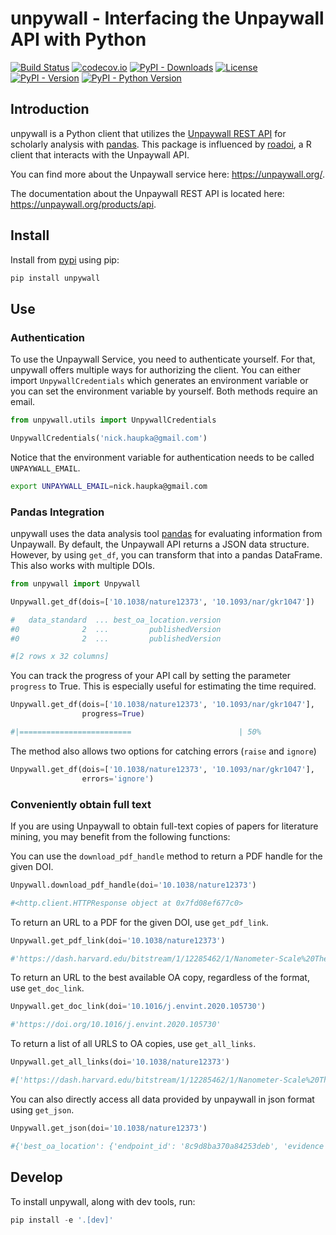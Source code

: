 # unpywall - Interfacing the Unpaywall API with Python

[![Build Status](https://travis-ci.org/unpywall/unpywall.svg?branch=master)](https://travis-ci.org/github/unpywall/unpywall)
[![codecov.io](https://codecov.io/gh/unpywall/unpywall/branch/master/graph/badge.svg)](https://codecov.io/gh/unpywall/unpywall?branch=master)
[![PyPI - Downloads](https://img.shields.io/pypi/dm/unpywall)](https://pypi.org/project/unpywall/)
[![License](https://img.shields.io/github/license/unpywall/unpywall)](https://github.com/unpywall/unpywall/blob/master/LICENSE.txt)
[![PyPI - Version](https://img.shields.io/pypi/v/unpywall)](https://pypi.org/project/unpywall/)
[![PyPI - Python Version](https://img.shields.io/pypi/pyversions/unpywall)](https://pypi.org/project/unpywall/)

## Introduction

unpywall is a Python client that utilizes the [Unpaywall REST API](https://unpaywall.org/products/api) for scholarly analysis with [pandas](https://pandas.pydata.org/). This package is influenced by [roadoi](https://github.com/ropensci/roadoi), a R client that interacts with the Unpaywall API.

You can find more about the Unpaywall service here: https://unpaywall.org/.

The documentation about the Unpaywall REST API is located here: https://unpaywall.org/products/api.


## Install

Install from [pypi](https://pypi.org/project/unpywall/) using pip:
```python
pip install unpywall
```

## Use

### Authentication

To use the Unpaywall Service, you need to authenticate yourself. For that, unpywall offers multiple ways for authorizing the client. You can either import `UnpywallCredentials` which generates an environment variable or you can set the environment variable by yourself. Both methods require an email.

```python
from unpywall.utils import UnpywallCredentials

UnpywallCredentials('nick.haupka@gmail.com')
```

Notice that the environment variable for authentication needs to be called `UNPAYWALL_EMAIL`.

```bash
export UNPAYWALL_EMAIL=nick.haupka@gmail.com
```

### Pandas Integration

unpywall uses the data analysis tool [pandas](https://pandas.pydata.org/) for evaluating information from Unpaywall. By default, the Unpaywall API returns a JSON data structure. However, by using `get_df`, you can transform that into a pandas DataFrame. This also works with multiple DOIs.

```python
from unpywall import Unpywall

Unpywall.get_df(dois=['10.1038/nature12373', '10.1093/nar/gkr1047'])

#   data_standard  ... best_oa_location.version
#0              2  ...         publishedVersion
#0              2  ...         publishedVersion

#[2 rows x 32 columns]
```

You can track the progress of your API call by setting the parameter `progress` to True. This is especially useful for estimating the time required.

```python
Unpywall.get_df(dois=['10.1038/nature12373', '10.1093/nar/gkr1047'],
                progress=True)

#|=========================                        | 50%
```

The method also allows two options for catching errors (`raise` and `ignore`)

```python
Unpywall.get_df(dois=['10.1038/nature12373', '10.1093/nar/gkr1047'],
                errors='ignore')
```

### Conveniently obtain full text

If you are using Unpaywall to obtain full-text copies of papers for literature mining, you may benefit from the following functions:

You can use the `download_pdf_handle` method to return a PDF handle for the given DOI.

```python
Unpywall.download_pdf_handle(doi='10.1038/nature12373')

#<http.client.HTTPResponse object at 0x7fd08ef677c0>
```

To return an URL to a PDF for the given DOI, use `get_pdf_link`.

```python
Unpywall.get_pdf_link(doi='10.1038/nature12373')

#'https://dash.harvard.edu/bitstream/1/12285462/1/Nanometer-Scale%20Thermometry.pdf'
```

To return an URL to the best available OA copy, regardless of the format, use `get_doc_link`.

```python
Unpywall.get_doc_link(doi='10.1016/j.envint.2020.105730')

#'https://doi.org/10.1016/j.envint.2020.105730'
```
To return a list of all URLS to OA copies, use `get_all_links`.

```python
Unpywall.get_all_links(doi='10.1038/nature12373')

#['https://dash.harvard.edu/bitstream/1/12285462/1/Nanometer-Scale%20Thermometry.pdf']
```

You can also directly access all data provided by unpaywall in json format using `get_json`.

```python
Unpywall.get_json(doi='10.1038/nature12373')

#{'best_oa_location': {'endpoint_id': '8c9d8ba370a84253deb', 'evidence': 'oa repository (via OAI-PMH doi match)', 'host_type': ...
```

## Develop

To install unpywall, along with dev tools, run:

```python
pip install -e '.[dev]'
```
